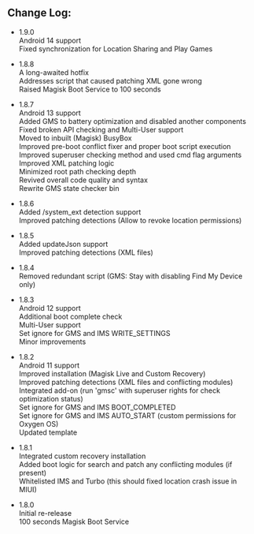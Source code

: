 ## Change Log:
- 1.9.0   
Android 14 support      
Fixed synchronization for Location Sharing and Play Games   

- 1.8.8   
A long-awaited hotfix   
Addresses script that caused patching XML gone wrong   
Raised Magisk Boot Service to 100 seconds   

- 1.8.7   
Android 13 support   
Added GMS to battery optimization and disabled another components   
Fixed broken API checking and Multi-User support   
Moved to inbuilt (Magisk) BusyBox   
Improved pre-boot conflict fixer and proper boot script execution   
Improved superuser checking method and used cmd flag arguments   
Improved XML patching logic   
Minimized root path checking depth   
Revived overall code quality and syntax   
Rewrite GMS state checker bin   

- 1.8.6   
Added /system_ext detection support   
Improved patching detections (Allow to revoke location permissions)   

- 1.8.5   
Added updateJson support   
Improved patching detections (XML files)   

- 1.8.4   
Removed redundant script (GMS: Stay with disabling Find My Device only)   

- 1.8.3   
Android 12 support   
Additional boot complete check   
Multi-User support   
Set ignore for GMS and IMS WRITE_SETTINGS   
Minor improvements   

- 1.8.2   
Android 11 support   
Improved installation (Magisk Live and Custom Recovery)   
Improved patching detections (XML files and conflicting modules)   
Integrated add-on (run 'gmsc' with superuser rights for check optimization status)   
Set ignore for GMS and IMS BOOT_COMPLETED   
Set ignore for GMS and IMS AUTO_START (custom permissions for Oxygen OS)   
Updated template   

- 1.8.1   
Integrated custom recovery installation   
Added boot logic for search and patch any conflicting modules (if present)   
Whitelisted IMS and Turbo (this should fixed location crash issue in MIUI)   

- 1.8.0   
Initial re-release   
100 seconds Magisk Boot Service   
